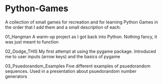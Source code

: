 # Python-Games
A collection of small games for recreation and for learning Python
Games in the order that I add them and a small description of each:

01_Hangman
  A warm-up project as I got back into Python. Nothing fancy, it was just meant to function

02_Dodge_THIS
  My first attempt at using the pygame package. Introduced me to user inputs (arrow keys) and the basics of pygame

03_Psuedorandom_Examples 
  Five different examples of psuedorandom sequences. Used in a presentation about psuedorandom number generators
